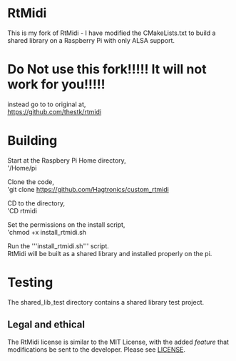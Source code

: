 # RtMidi

This is my fork of RtMidi - I have modified the CMakeLists.txt to build a shared library on a Raspberry Pi with only ALSA support.

# Do Not use this fork!!!!! It will not work for you!!!!!
   
instead go to to original at,  
https://github.com/thestk/rtmidi  
  
# Building  
  Start at the Raspbery Pi Home directory,  
  '/Home/pi  
      
  Clone the code,  
  'git clone https://github.com/Hagtronics/custom_rtmidi  
     
  CD to the directory,  
  'CD rtmidi  
    
  Set the permissions on the install script,  
  'chmod +x install_rtmidi.sh   
     
  Run the '''install_rtmidi.sh''' script.    
  RtMidi will be built as a shared library and installed properly on the pi.  
  
# Testing    
  The shared_lib_test directory contains a shared library test project.  
    
## Legal and ethical

The RtMidi license is similar to the MIT License, with the added *feature* that modifications be sent to the developer.  Please see [LICENSE](LICENSE).


